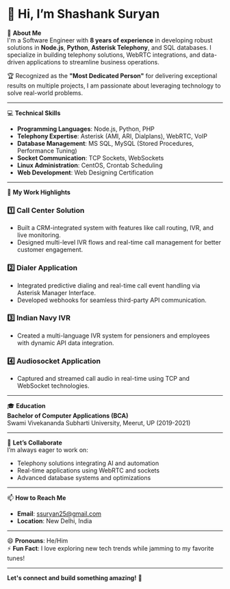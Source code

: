 # 👋 Hi, I’m Shashank Suryan  

🌟 **About Me**  
I'm a Software Engineer with **8 years of experience** in developing robust solutions in **Node.js**, **Python**, **Asterisk Telephony**, and SQL databases. I specialize in building telephony solutions, WebRTC integrations, and data-driven applications to streamline business operations.  

🏆 Recognized as the **"Most Dedicated Person"** for delivering exceptional results on multiple projects, I am passionate about leveraging technology to solve real-world problems.  

---

💻 **Technical Skills**  
- **Programming Languages**: Node.js, Python, PHP  
- **Telephony Expertise**: Asterisk (AMI, ARI, Dialplans), WebRTC, VoIP  
- **Database Management**: MS SQL, MySQL (Stored Procedures, Performance Tuning)  
- **Socket Communication**: TCP Sockets, WebSockets  
- **Linux Administration**: CentOS, Crontab Scheduling  
- **Web Development**: Web Designing Certification  

---

🚀 **My Work Highlights**  

### 1️⃣ **Call Center Solution**  
- Built a CRM-integrated system with features like call routing, IVR, and live monitoring.  
- Designed multi-level IVR flows and real-time call management for better customer engagement.  

### 2️⃣ **Dialer Application**  
- Integrated predictive dialing and real-time call event handling via Asterisk Manager Interface.  
- Developed webhooks for seamless third-party API communication.  

### 3️⃣ **Indian Navy IVR**  
- Created a multi-language IVR system for pensioners and employees with dynamic API data integration.  

### 4️⃣ **Audiosocket Application**  
- Captured and streamed call audio in real-time using TCP and WebSocket technologies.  

---

🎓 **Education**  
**Bachelor of Computer Applications (BCA)**  
Swami Vivekananda Subharti University, Meerut, UP (2019-2021)  

---

🤝 **Let’s Collaborate**  
I’m always eager to work on:  
- Telephony solutions integrating AI and automation  
- Real-time applications using WebRTC and sockets  
- Advanced database systems and optimizations  

---

📫 **How to Reach Me**  
- **Email**: [ssuryan25@gmail.com](mailto:ssuryan25@gmail.com)  
- **Location**: New Delhi, India  

---

😄 **Pronouns**: He/Him  
⚡ **Fun Fact**: I love exploring new tech trends while jamming to my favorite tunes!  

---

**Let's connect and build something amazing!** 🚀  
